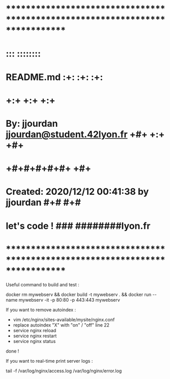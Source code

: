 # **************************************************************************** #
#                                                                              #
#                                                         :::      ::::::::    #
#    README.md                                          :+:      :+:    :+:    #
#                                                     +:+ +:+         +:+      #
#    By: jjourdan <jjourdan@student.42lyon.fr>      +#+  +:+       +#+         #
#                                                 +#+#+#+#+#+   +#+            #
#    Created: 2020/12/12 00:41:38 by jjourdan          #+#    #+#              #
#             let's code !                            ###   ########lyon.fr    #
#                                                                              #
# **************************************************************************** #

Useful command to build and test :

docker rm mywebserv && docker build -t mywebserv . && docker run --name mywebserv -it -p 80:80 -p 443:443 mywebserv

If you want to remove autoindex :

- vim /etc/nginx/sites-available/mysite/nginx.conf
- replace autoindex "X" with "on" / "off" line 22
- service nginx reload
- service nginx restart
- service nginx status

done !

If you want to real-time print server logs :

tail -f /var/log/nginx/access.log /var/log/nginx/error.log
